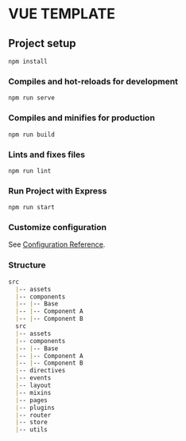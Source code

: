# VUE TEMPLATE

## Project setup
```
npm install
```

### Compiles and hot-reloads for development
```
npm run serve
```

### Compiles and minifies for production
```
npm run build
```

### Lints and fixes files
```
npm run lint
```

### Run Project with Express
```
npm run start
```

### Customize configuration
See [Configuration Reference](https://cli.vuejs.org/config/).

### Structure 
```markdown
src
  |-- assets
  |-- components
  |-- |-- Base
  |-- |-- Component A
  |-- |-- Component B
  src
  |-- assets
  |-- components
  |-- |-- Base
  |-- |-- Component A
  |-- |-- Component B
  |-- directives
  |-- events
  |-- layout
  |-- mixins
  |-- pages
  |-- plugins
  |-- router
  |-- store
  |-- utils
  ```
